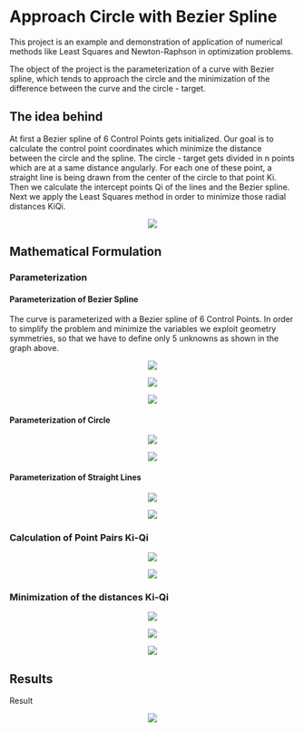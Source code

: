 # Approach Circle with Bezier Spline

This project is an example and demonstration of application of numerical methods like Least Squares and Newton-Raphson
in optimization problems. 

The object of the project is the parameterization of a curve with Bezier spline, which tends to approach the circle and
the minimization of the difference between the curve and the circle - target.

## The idea behind

At first a Bezier spline of 6 Control Points gets initialized. Our goal is to calculate the control point coordinates
which minimize the distance between the circle and the spline. The circle - target gets divided in n points which are at
a same distance angularly. For each one of these point, a straight line is being drawn from the center of the circle to
that point Ki. Then we calculate the intercept points Qi of the lines and the Bezier spline. Next we apply the Least
Squares method in order to minimize those radial distances KiQi.

<p align="center">
  <img src="readme/Screenshot_0.png">
</p>

## Mathematical Formulation

### Parameterization

#### Parameterization of Bezier Spline

The curve is parameterized with a Bezier spline of 6 Control Points. In order to simplify the problem and minimize the
variables we exploit geometry symmetries, so that we have to define only 5 unknowns as shown in the graph above.

<p align="center">
  <img src="readme/Screenshot_1.png">
</p>

<p align="center">
  <img src="readme/Screenshot_2.png">
</p>

<p align="center">
  <img src="readme/Screenshot_3.png">
</p>

#### Parameterization of Circle

<p align="center">
  <img src="readme/Screenshot_4.png">
</p>

<p align="center">
  <img src="readme/Screenshot_5.png">
</p>

#### Parameterization of Straight Lines

<p align="center">
  <img src="readme/Screenshot_6.png">
</p>

<p align="center">
  <img src="readme/Screenshot_7.png">
</p>

### Calculation of Point Pairs Ki-Qi

<p align="center">
  <img src="readme/Screenshot_8.png">
</p>

<p align="center">
  <img src="readme/Screenshot_9.png">
</p>

### Minimization of the distances Ki-Qi

<p align="center">
  <img src="readme/Screenshot_10.png">
</p>

<p align="center">
  <img src="readme/Screenshot_11.png">
</p>

<p align="center">
  <img src="readme/Screenshot_12.png">
</p>

## Results

Result

<p align="center">
  <img src="readme/animation.gif">
</p>
